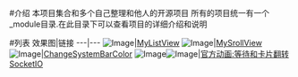 #介绍
本项目集合和多个自己整理和他人的开源项目
所有的项目统一有一个_module目录.在此目录下可以查看项目的详细介绍和说明

#列表
效果图|链接
---|---
![Image](https://github.com/siyehua/Android_Siyehua/blob/master/MyListView/_module/mylistview.gif)|[MyListView](https://github.com/siyehua/Android_Siyehua/tree/master/MyListView)
![Image](https://github.com/siyehua/Android_Siyehua/blob/master/srcollshowandhide/_module/myScrollView.gif)|[MySrollView](https://github.com/siyehua/Android_Siyehua/tree/master/srcollshowandhide)
![Image](https://github.com/siyehua/Android_Siyehua/blob/master/changesystembarcolor/_module/rendering_pic.jpg)|[ChangeSystemBarColor](https://github.com/siyehua/Android_Siyehua/tree/master/changesystembarcolor)
![Image](https://github.com/siyehua/Android_Siyehua/blob/master/actionbartest/_module/FlipCardAnimation.gif)![Image](https://github.com/siyehua/Android_Siyehua/blob/master/actionbartest/_module/WaitAnimation.gif)|[官方动画:等待和卡片翻转](https://github.com/siyehua/Android_Siyehua/tree/master/actionbartest)
[SocketIO](https://github.com/siyehua/Android_Siyehua/tree/master/SocketIo)



